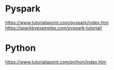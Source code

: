 # Pyspark

https://www.tutorialspoint.com/pyspark/index.htm
https://sparkbyexamples.com/pyspark-tutorial/


# Python

https://www.tutorialspoint.com/python/index.htm
